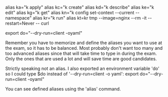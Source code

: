 alias ka="k apply"
alias kc="k create"
alias kd="k describe"
alias ke="k edit"
alias kg="k get"
alias kn="k config set-context --current --namespace"
alias kr="k run"
alias kt=kr tmp --image=nginx --rm -it --restart=Never -- curl

export do="--dry-run=client -oyaml"

Remember you have to memorize and define the aliases you want to use at the exam, so it has to be balanced. Most probably don't want too many and too advanced aliases since that will take time to type in during the exam. Only the ones that are used a lot and will save time are good candidates.

Strictly speaking not an alias. I also exported an environment variable 'do' so I could type $do instead of '--dry-run=client -o yaml':
export do="--dry-run=client -oyaml"

You can see defined aliases using the 'alias' command.



